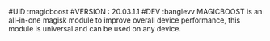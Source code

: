 #UID :magicboost
#VERSION : 20.03.1.1
#DEV :banglevv
MAGICBOOST is an all-in-one magisk module to improve overall device performance, this module is universal and can be used on any device.

